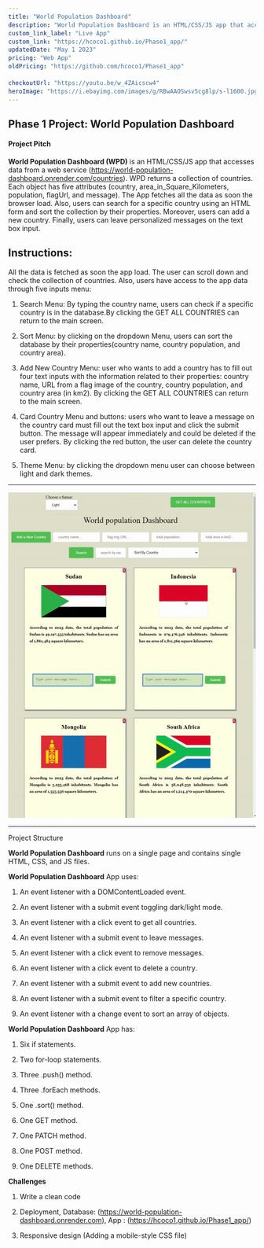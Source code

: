 ```yaml
---
title: "World Population Dashboard"
description: "World Population Dashboard is an HTML/CSS/JS app that accesses data from an API I created. You can leave messages, and they will persist."
custom_link_label: "Live App"
custom_link: "https://hcoco1.github.io/Phase1_app/"
updatedDate: "May 1 2023"
pricing: "Web App"
oldPricing: "https://github.com/hcoco1/Phase1_app"

checkoutUrl: "https://youtu.be/w_4ZAicscw4"
heroImage: "https://i.ebayimg.com/images/g/RBwAAOSwsv5cg8lp/s-l1600.jpg"
---
```




## Phase 1 Project: World Population Dashboard

#### Project Pitch

**World Population Dashboard (WPD)** is an HTML/CSS/JS app that accesses data from a web service (https://world-population-dashboard.onrender.com/countries). WPD returns a collection of countries. Each object has five attributes (country, area_in_Square_Kilometers, population, flagUrl, and message). The App fetches all the data as soon the browser load. Also, users can search for a specific country using an HTML form and sort the collection by their properties.
Moreover, users can add a new country. Finally, users can leave personalized messages on the text box input. 

## Instructions:

All the data is fetched as soon the app load. The user can scroll down and check the collection of countries. Also, users have access to the app data through five inputs menu:

1.  Search Menu: By typing the country name, users can check if a specific country is in the     database.By clicking the GET ALL COUNTRIES can return to the main screen.

2.  Sort Menu: by clicking on the dropdown Menu, users can sort the database by their properties(country name, country population, and country area).

 3.  Add New Country Menu: user who wants to add a country has to fill out four text inputs with the information related to their properties: country name, URL from a flag image of the country, country population, and country area (in km2). By clicking the GET ALL COUNTRIES can return to the main screen.

4.   Card Country Menu and buttons: users who want to leave a message on the country card must fill out the text box input and click the submit button. The message will appear immediately and could be deleted if the user prefers. By clicking the red button, the user can delete the country card. 

5.   Theme Menu: by clicking the dropdown menu user can choose between light and dark themes.
---

![how this app works](https://github.com/hcoco1/Phase1_app/blob/main/phase_1_app.gif?raw=true) 
 
---
Project Structure

**World Population Dashboard** runs on a single page and contains single HTML, CSS, and JS files.



**World Population Dashboard** App uses:

1. An event listener with a DOMContentLoaded event.

2. An event listener with a submit event toggling dark/light mode.

3. An event listener with a click event to get all countries.

4. An event listener with a submit event to leave messages.

5. An event listener with a click event to remove messages.

6. An event listener with a click event to delete a country.

7. An event listener with a submit event to add new countries.

8. An event listener with a submit event to filter a specific country.

9. An event listener with a change event to sort an array of objects.



**World Population Dashboard** App  has:

1. Six if statements.

2. Two for-loop statements. 

3. Three .push() method.

4. Three .forEach methods.

5. One .sort() method.

6. One GET method.

7. One PATCH method.
   
8. One POST method.

9. One DELETE methods.

**Challenges**

 1. Write a clean code

 2. Deployment, Database: (https://world-population-dashboard.onrender.com), App : (https://hcoco1.github.io/Phase1_app/)
 
 3. Responsive design (Adding a mobile-style CSS file)
   



